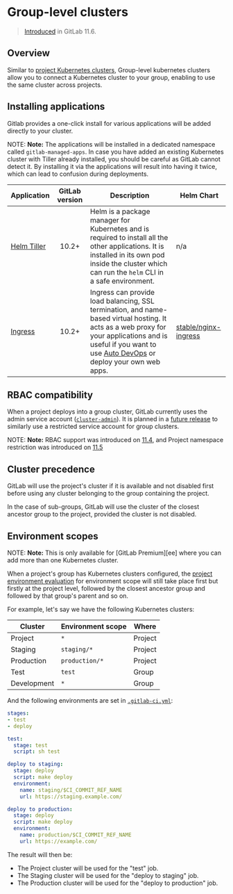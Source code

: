# Group-level clusters

> [Introduced](https://gitlab.com/gitlab-org/gitlab-ce/issues/34758) in GitLab 11.6.

## Overview

Similar to [project Kubernetes clusters], Group-level kubernetes
clusters allow you to connect a Kubernetes cluster to your group,
enabling to use the same cluster across projects.

## Installing applications

Gitlab provides a one-click install for various applications will be added directly
to your cluster.

NOTE: **Note:**
The applications will be installed in a dedicated namespace called
`gitlab-managed-apps`. In case you have added an existing Kubernetes cluster
with Tiller already installed, you should be careful as GitLab cannot
detect it. By installing it via the applications will result into having it
twice, which can lead to confusion during deployments.

| Application   | GitLab version | Description | Helm Chart |
| -----------   | :------------: | ----------- | ---------- |
| [Helm Tiller] | 10.2+ | Helm is a package manager for Kubernetes and is required to install all the other applications. It is installed in its own pod inside the cluster which can run the `helm` CLI in a safe environment. | n/a |
| [Ingress]     | 10.2+ | Ingress can provide load balancing, SSL termination, and name-based virtual hosting. It acts as a web proxy for your applications and is useful if you want to use [Auto DevOps] or deploy your own web apps. | [stable/nginx-ingress](https://github.com/helm/charts/tree/master/stable/nginx-ingress) |

## RBAC compatibility

When a project deploys into a group cluster, GitLab currently uses the
admin service account
([`cluster-admin`](https://kubernetes.io/docs/reference/access-authn-authz/rbac/#user-facing-roles)).
It is planned in a [future
release](https://gitlab.com/gitlab-org/gitlab-ce/issues/53592) to
similarly use a restricted service account for group clusters.

NOTE: **Note:**
RBAC support was introduced on
[11.4](https://gitlab.com/gitlab-org/gitlab-ce/issues/29398), and
Project namespace restriction was introduced on
[11.5](https://gitlab.com/gitlab-org/gitlab-ce/issues/51716)

## Cluster precedence

GitLab will use the project's cluster if it is available and not disabled first before
using any cluster belonging to the group containing the project.

In the case of sub-groups, GitLab will use the cluster of the closest ancestor group
to the project, provided the cluster is not disabled.

## Environment scopes

NOTE: **Note:**
This is only available for [GitLab Premium][ee] where you can add more than
one Kubernetes cluster.

When a project's group has Kubernetes clusters configured, the [project
environment evaluation] for environment scope will still take place
first but firstly at the project level, followed by the closest ancestor
group and followed by that group's parent and so on.

For example, let's say we have the following Kubernetes clusters:

| Cluster    | Environment scope   | Where     |
| ---------- | ------------------- | ----------|
| Project    | `*`                 | Project   |
| Staging    | `staging/*`         | Project   |
| Production | `production/*`      | Project   |
| Test       | `test`              | Group     |
| Development| `*`                 | Group     | 


And the following environments are set in [`.gitlab-ci.yml`](../../../ci/yaml/README.md):

```yaml
stages:
- test
- deploy

test:
  stage: test
  script: sh test

deploy to staging:
  stage: deploy
  script: make deploy
  environment:
    name: staging/$CI_COMMIT_REF_NAME
    url: https://staging.example.com/

deploy to production:
  stage: deploy
  script: make deploy
  environment:
    name: production/$CI_COMMIT_REF_NAME
    url: https://example.com/
```
The result will then be:

- The Project cluster will be used for the "test" job.
- The Staging cluster will be used for the "deploy to staging" job.
- The Production cluster will be used for the "deploy to production" job.

[Helm Tiller]: https://docs.helm.sh/
[Ingress]: https://kubernetes.io/docs/concepts/services-networking/ingress/
[project environment evaluation]: ../../project/clusters/index.md#setting-the-environment-scope
[project Kubernetes clusters]: ../../project/clusters/index.md
[Auto DevOps]: ../../../topics/autodevops/index.md
